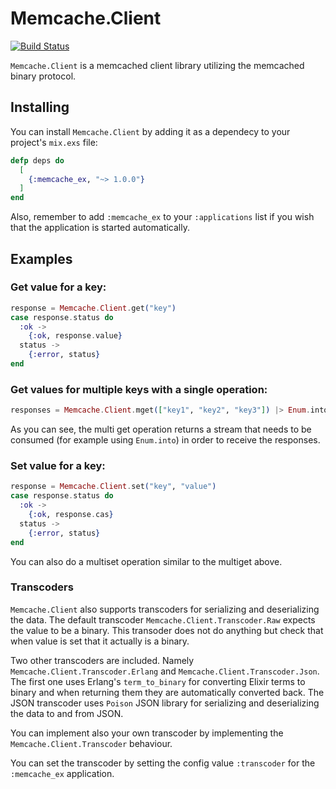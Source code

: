 Memcache.Client
===============

[![Build Status](https://travis-ci.org/gialib/memcache_ex.svg)](https://travis-ci.org/gialib/memcache_ex)

`Memcache.Client` is a memcached client library utilizing the memcached binary protocol.

Installing
----------

You can install `Memcache.Client` by adding it as a dependecy to your
project's `mix.exs` file:

```elixir
defp deps do
  [
    {:memcache_ex, "~> 1.0.0"}
  ]
end
```

Also, remember to add `:memcache_ex` to your `:applications` list
if you wish that the application is started automatically.

Examples
--------

### Get value for a key:

```elixir
response = Memcache.Client.get("key")
case response.status do
  :ok ->
    {:ok, response.value}
  status ->
    {:error, status}
end
```

### Get values for multiple keys with a single operation:

```elixir
responses = Memcache.Client.mget(["key1", "key2", "key3"]) |> Enum.into([])
```

As you can see, the multi get operation returns a stream that needs to
be consumed (for example using `Enum.into`) in order to receive the
responses.

### Set value for a key:

```elixir
response = Memcache.Client.set("key", "value")
case response.status do
  :ok ->
    {:ok, response.cas}
  status ->
    {:error, status}
end
```

You can also do a multiset operation similar to the multiget above.

### Transcoders

`Memcache.Client` also supports transcoders for serializing and
deserializing the data. The default transcoder
`Memcache.Client.Transcoder.Raw` expects the value to be a
binary. This transoder does not do anything but check that when value
is set that it actually is a binary.

Two other transcoders are included. Namely
`Memcache.Client.Transcoder.Erlang` and
`Memcache.Client.Transcoder.Json`. The first one uses Erlang's
`term_to_binary` for converting Elixir terms to binary and when
returning them they are automatically converted back. The JSON
transcoder uses `Poison` JSON library for serializing and
deserializing the data to and from JSON.

You can implement also your own transcoder by implementing the
`Memcache.Client.Transcoder` behaviour.

You can set the transcoder by setting the config value `:transcoder`
for the `:memcache_ex` application.
